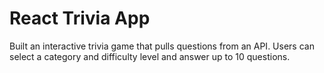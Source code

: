 # React Trivia App

Built an interactive trivia game that pulls questions from an API.
Users can select a category and difficulty level and answer up to 10 questions.
